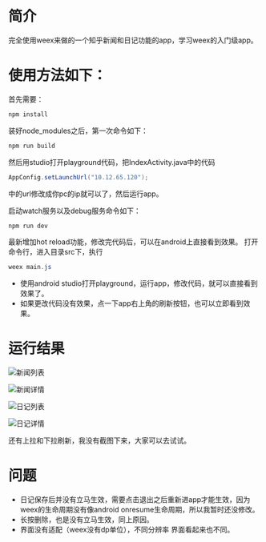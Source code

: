 # 简介

完全使用weex来做的一个知乎新闻和日记功能的app，学习weex的入门级app。

# 使用方法如下：

首先需要：
``` java
npm install
```

装好node_modules之后，第一次命令如下：
``` java
npm run build
```
然后用studio打开playground代码，把IndexActivity.java中的代码
``` java
AppConfig.setLaunchUrl("10.12.65.120");
```
中的url修改成你pc的ip就可以了，然后运行app。

启动watch服务以及debug服务命令如下：
``` java
npm run dev
```

最新增加hot reload功能，修改完代码后，可以在android上直接看到效果。
打开命令行，进入目录src下，执行
``` java
weex main.js
```

-  使用android studio打开playground，运行app，修改代码，就可以直接看到效果了。
-  如果更改代码没有效果，点一下app右上角的刷新按钮，也可以立即看到效果。

# 运行结果

![新闻列表](http://img.blog.csdn.net/20170206214702556?watermark/2/text/aHR0cDovL2Jsb2cuY3Nkbi5uZXQvemptMDUxOA==/font/5a6L5L2T/fontsize/400/fill/I0JBQkFCMA==/dissolve/70/gravity/SouthEast)

![新闻详情](http://img.blog.csdn.net/20170206214738150?watermark/2/text/aHR0cDovL2Jsb2cuY3Nkbi5uZXQvemptMDUxOA==/font/5a6L5L2T/fontsize/400/fill/I0JBQkFCMA==/dissolve/70/gravity/SouthEast)

![日记列表](http://img.blog.csdn.net/20170206214802174?watermark/2/text/aHR0cDovL2Jsb2cuY3Nkbi5uZXQvemptMDUxOA==/font/5a6L5L2T/fontsize/400/fill/I0JBQkFCMA==/dissolve/70/gravity/SouthEast)

![日记详情](http://img.blog.csdn.net/20170206214852994?watermark/2/text/aHR0cDovL2Jsb2cuY3Nkbi5uZXQvemptMDUxOA==/font/5a6L5L2T/fontsize/400/fill/I0JBQkFCMA==/dissolve/70/gravity/SouthEast)

还有上拉和下拉刷新，我没有截图下来，大家可以去试试。

# 问题
-  日记保存后并没有立马生效，需要点击退出之后重新进app才能生效，因为weex的生命周期没有像android onresume生命周期，所以我暂时还没修改。
-  长按删除，也是没有立马生效，同上原因。
-  界面没有适配（weex没有dp单位），不同分辨率 界面看起来也不同。








